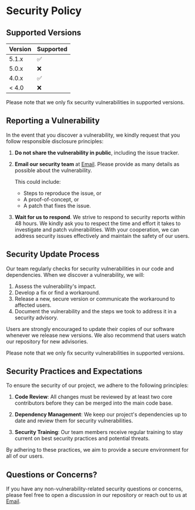 # Security Policy

## Supported Versions

| Version | Supported          |
| ------- | ------------------ |
| 5.1.x   | :white_check_mark: |
| 5.0.x   | :x:                |
| 4.0.x   | :white_check_mark: |
| < 4.0   | :x:                |

Please note that we only fix security vulnerabilities in supported versions.

## Reporting a Vulnerability

In the event that you discover a vulnerability, we kindly request that you follow responsible disclosure principles:

1. **Do not share the vulnerability in public**, including the issue tracker.

2. **Email our security team** at [Email]. Please provide as many details as possible about the vulnerability.

    This could include:

    - Steps to reproduce the issue, or
    - A proof-of-concept, or
    - A patch that fixes the issue.

3. **Wait for us to respond**. We strive to respond to security reports within 48 hours.
    We kindly ask you to respect the time and effort it takes to investigate and patch vulnerabilities. With your cooperation, we can address security issues effectively and maintain the safety of our users.

## Security Update Process

Our team regularly checks for security vulnerabilities in our code and dependencies. When we discover a vulnerability, we will:

1. Assess the vulnerability's impact.
2. Develop a fix or find a workaround.
3. Release a new, secure version or communicate the workaround to affected users.
4. Document the vulnerability and the steps we took to address it in a security advisory.

Users are strongly encouraged to update their copies of our software whenever we release new versions. We also recommend that users watch our repository for new advisories.

Please note that we only fix security vulnerabilities in supported versions.

## Security Practices and Expectations

To ensure the security of our project, we adhere to the following principles:

1. **Code Review**: All changes must be reviewed by at least two core contributors before they can be merged into the main code base.

2. **Dependency Management**: We keep our project's dependencies up to date and review them for security vulnerabilities.

3. **Security Training**: Our team members receive regular training to stay current on best security practices and potential threats.

By adhering to these practices, we aim to provide a secure environment for all of our users.

## Questions or Concerns?

If you have any non-vulnerability-related security questions or concerns, please feel free to open a discussion in our repository or reach out to us at [Email].

[Email]: <mailto:thomasthaddeus@cityuniversity.edu?subject=GitHub%20Security%20Question&body=Hello,%20I%20have%20a%20question%20about%20your%20GitHub%20security%20policy...> "This is the email link"
